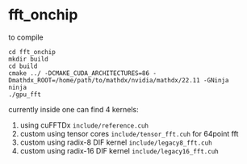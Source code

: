 # fft_onchip

to compile 

```
cd fft_onchip
mkdir build
cd build
cmake ../ -DCMAKE_CUDA_ARCHITECTURES=86 -Dmathdx_ROOT=/home/path/to/mathdx/nvidia/mathdx/22.11 -GNinja
ninja
./gpu_fft
```

currently inside one can find 4 kernels: 
1. using cuFFTDx `include/reference.cuh`
2. custom using tensor cores `include/tensor_fft.cuh` for 64point fft
3. custom using radix-8 DIF kernel `include/legacy8_fft.cuh`
4. custom using radix-16 DIF kernel `include/legacy16_fft.cuh`
